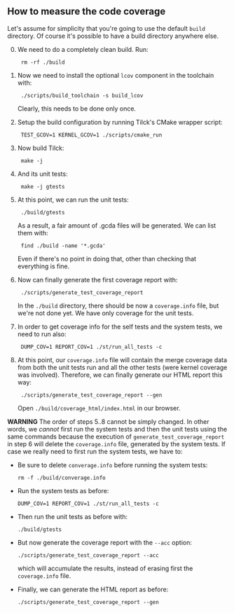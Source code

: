 
How to measure the code coverage
----------------------------------

Let's assume for simplicity that you're going to use the default `build`
directory. Of course it's possible to have a build directory anywhere else.

0. We need to do a completely clean build. Run:
      
        rm -rf ./build

1. Now we need to install the optional `lcov` component in the toolchain with:

        ./scripts/build_toolchain -s build_lcov

   Clearly, this needs to be done only once.

2. Setup the build configuration by running Tilck's CMake wrapper script:
      
        TEST_GCOV=1 KERNEL_GCOV=1 ./scripts/cmake_run

3. Now build Tilck:
            
        make -j

4. And its unit tests:
      
        make -j gtests

5. At this point, we can run the unit tests:

        ./build/gtests

   As a result, a fair amount of .gcda files will be generated. We can list
   them with:

        find ./build -name '*.gcda'

   Even if there's no point in doing that, other than checking that everything
   is fine.

6. Now can finally generate the first coverage report with:

        ./scripts/generate_test_coverage_report

   In the `./build` directory, there should be now a `coverage.info` file, but
   we're not done yet. We have only coverage for the unit tests.

7. In order to get coverage info for the self tests and the system tests, we
   need to run also:

        DUMP_COV=1 REPORT_COV=1 ./st/run_all_tests -c

8. At this point, our `coverage.info` file will contain the merge coverage data
   from both the unit tests run and all the other tests (were kernel coverage
   was involved). Therefore, we can finally generate our HTML report this way:

        ./scripts/generate_test_coverage_report --gen

   Open `./build/coverage_html/index.html` in our browser.


**WARNING**
The order of steps 5..8 cannot be simply changed. In other words, we *cannot*
first run the system tests and then the unit tests using the same commands
because the execution of `generate_test_coverage_report` in step 6 will delete
the `coverage.info` file, generated by the system tests. If case we really need
to first run the system tests, we have to:

   - Be sure to delete `converage.info` before running the system tests:
   
         rm -f ./build/converage.info

   - Run the system tests as before:
   
         DUMP_COV=1 REPORT_COV=1 ./st/run_all_tests -c

   - Then run the unit tests as before with:
   
         ./build/gtests

   - But now generate the coverage report with the `--acc` option:

         ./scripts/generate_test_coverage_report --acc

     which will accumulate the results, instead of erasing first the
     `coverage.info` file.

   - Finally, we can generate the HTML report as before:

         ./scripts/generate_test_coverage_report --gen
